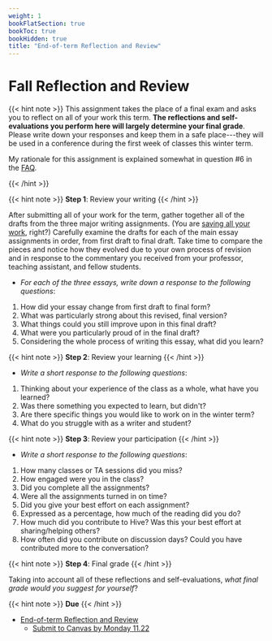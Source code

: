 ```yaml
---
weight: 1
bookFlatSection: true
bookToc: true
bookHidden: true
title: "End-of-term Reflection and Review"
---
```


# Fall Reflection and Review

{{< hint note >}}
This assignment takes the place of a final exam and asks you to reflect on all of your work this term. **The reflections and self-evaluations you perform here will largely determine your final grade**. Please write down your responses and keep them in a safe place---they will be used in a conference during the first week of classes this winter term. 

<span style="color: var(--in-class)"><i class="fas fa-star-of-life"></i></span> My rationale for this assignment is explained somewhat in question #6 in the [FAQ](/resources/FAQs).

{{< /hint >}}



{{< hint note >}}
<span style="color: var(--readings)"><i class="fas fa-circle"></i></i></span> **Step 1**: Review your writing
{{< /hint >}}

After submitting all of your work for the term, gather together all of the drafts from the three major writing assignments. (You are [saving all your work](/resources/open-handbook/chapter-4/), right?) Carefully examine the drafts for each of the main essay assignments in order, from first draft to final draft. Take time to compare the pieces and notice how they evolved due to your own process of revision and in response to the commentary you received from your professor, teaching assistant, and fellow students.

- *For each of the three essays, write down a response to the following questions*:

1. How did your essay change from first draft to final form?
2. What was particularly strong about this revised, final version?
3. What things could you still improve upon in this final draft? 
4. What were you particularly proud of in the final draft?
4. Considering the whole process of writing this essay, what did you learn?

{{< hint note >}}
<span style="color: var(--readings)"><i class="fas fa-circle"></i></i></span> **Step 2**: Review your learning
{{< /hint >}}

- *Write a short response to the following questions*:

1. Thinking about your experience of the class as a whole, what have you learned?
2. Was there something you expected to learn, but didn't?
3. Are there specific things you would like to work on in the winter term?
4. What do you struggle with as a writer and student?

{{< hint note >}}
<span style="color: var(--readings)"><i class="fas fa-circle"></i></i></span> **Step 3**: Review your participation
{{< /hint >}}

- *Write a short response to the following questions*:

1. How many classes or TA sessions did you miss?
2. How engaged were you in the class? 
3. Did you complete all the assignments?
4. Were all the assignments turned in on time?
5. Did you give your best effort on each assignment?
6. Expressed as a percentage, how much of the reading did you do?
7. How much did you contribute to Hive? Was this your best effort at sharing/helping others?
8. How often did you contribute on discussion days? Could you have contributed more to the conversation?

{{< hint note >}}
<span style="color: var(--readings)"><i class="fas fa-circle"></i></i></span> **Step 4**: Final grade
{{< /hint >}}


Taking into account all of these reflections and self-evaluations, *what final grade would you suggest for yourself*?

{{< hint note >}}
<span style="color: var(--due)"><i class="fas fa-circle"></i></i></span> **Due**
{{< /hint >}}

- <i class="fa fa-bullseye"></i> [End-of-term Reflection and Review](/courses/writing-2/quarterly-review/)
    - <i class="fas fa-cloud-upload-alt"></i> [Submit to Canvas by Monday 11.22](https://canvas.dartmouth.edu/)


